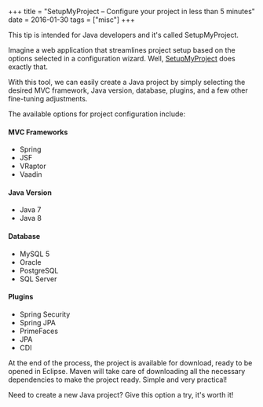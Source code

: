 +++
title = "SetupMyProject – Configure your project in less than 5 minutes"
date = 2016-01-30
tags = ["misc"]
+++

<p class="intro"><span class="dropcap">T</span>his tip is intended for Java developers and it's called SetupMyProject.</p>

Imagine a web application that streamlines project setup based on the options selected in a configuration wizard. Well, [SetupMyProject][project] does exactly that.

With this tool, we can easily create a Java project by simply selecting the desired MVC framework, Java version, database, plugins, and a few other fine-tuning adjustments.

The available options for project configuration include:

#### MVC Frameworks
* Spring
* JSF
* VRaptor
* Vaadin

#### Java Version
* Java 7
* Java 8

#### Database
* MySQL 5
* Oracle
* PostgreSQL
* SQL Server

#### Plugins
* Spring Security
* Spring JPA
* PrimeFaces
* JPA
* CDI

At the end of the process, the project is available for download, ready to be opened in Eclipse. Maven will take care of downloading all the necessary dependencies to make the project ready. Simple and very practical!

Need to create a new Java project? Give this option a try, it's worth it!

[project]: https://github.com/asouza/setupmyproject
